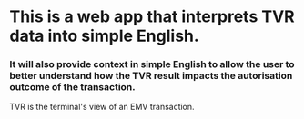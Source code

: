 # This is a web app that interprets TVR data into simple English.

### It will also provide context in simple English to allow the user to better understand how the TVR result impacts the autorisation outcome of the transaction.

TVR is the terminal's view of an EMV transaction.